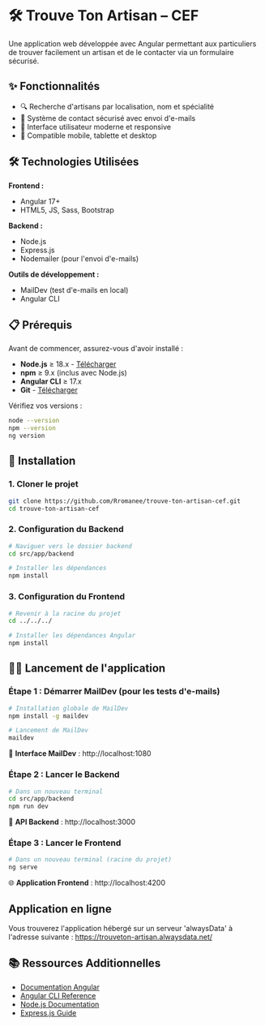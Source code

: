 # 🛠️ Trouve Ton Artisan – CEF

Une application web développée avec Angular permettant aux particuliers de trouver facilement un artisan et de le contacter via un formulaire sécurisé.

## ✨ Fonctionnalités

- 🔍 Recherche d'artisans par localisation, nom et spécialité
- 📧 Système de contact sécurisé avec envoi d'e-mails
- 🎨 Interface utilisateur moderne et responsive
- 📱 Compatible mobile, tablette et desktop

## 🛠️ Technologies Utilisées

**Frontend :**
- Angular 17+
- HTML5, JS, Sass, Bootstrap

**Backend :**
- Node.js
- Express.js
- Nodemailer (pour l'envoi d'e-mails)

**Outils de développement :**
- MailDev (test d'e-mails en local)
- Angular CLI

## 📋 Prérequis

Avant de commencer, assurez-vous d'avoir installé :

- **Node.js** ≥ 18.x - [Télécharger](https://nodejs.org/)
- **npm** ≥ 9.x (inclus avec Node.js)
- **Angular CLI** ≥ 17.x
- **Git** - [Télécharger](https://git-scm.com/)

Vérifiez vos versions :
```bash
node --version
npm --version
ng version
```

## 🚀 Installation

### 1. Cloner le projet

```bash
git clone https://github.com/Rromanee/trouve-ton-artisan-cef.git
cd trouve-ton-artisan-cef
```

### 2. Configuration du Backend

```bash
# Naviguer vers le dossier backend
cd src/app/backend

# Installer les dépendances
npm install
```

### 3. Configuration du Frontend

```bash
# Revenir à la racine du projet
cd ../../../

# Installer les dépendances Angular
npm install
```

## 🏃‍♂️ Lancement de l'application

### Étape 1 : Démarrer MailDev (pour les tests d'e-mails)

```bash
# Installation globale de MailDev
npm install -g maildev

# Lancement de MailDev
maildev
```

📧 **Interface MailDev** : http://localhost:1080

### Étape 2 : Lancer le Backend

```bash
# Dans un nouveau terminal
cd src/app/backend
npm run dev
```

🔧 **API Backend** : http://localhost:3000

### Étape 3 : Lancer le Frontend

```bash
# Dans un nouveau terminal (racine du projet)
ng serve
```

🌐 **Application Frontend** : http://localhost:4200

## Application en ligne

Vous trouverez l'application hébergé sur un serveur 'alwaysData' à l'adresse suivante : https://trouveton-artisan.alwaysdata.net/


## 📚 Ressources Additionnelles

- [Documentation Angular](https://angular.dev/)
- [Angular CLI Reference](https://angular.dev/tools/cli)
- [Node.js Documentation](https://nodejs.org/docs/)
- [Express.js Guide](https://expressjs.com/)